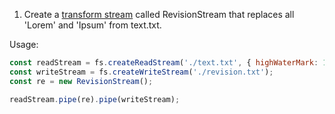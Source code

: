 1. Create a [transform stream](https://nodejs.org/api/stream.html) called RevisionStream that replaces all 'Lorem' and 'Ipsum' from text.txt.

Usage: 
```javascript
const readStream = fs.createReadStream('./text.txt', { highWaterMark: 10 });
const writeStream = fs.createWriteStream('./revision.txt');
const re = new RevisionStream();

readStream.pipe(re).pipe(writeStream);
```